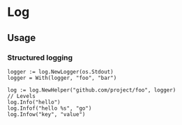 # Log

## Usage

### Structured logging

```
logger := log.NewLogger(os.Stdout)
logger = With(logger, "foo", "bar")

log := log.NewHelper("github.com/project/foo", logger)
// Levels
log.Info("hello")
log.Infof("hello %s", "go")
log.Infow("key", "value")
```

